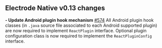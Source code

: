 ## Electrode Native v0.13 changes

**- Update Android plugin hook mechanism**  [#574](https://github.com/electrode-io/electrode-native/pull/574)
All Android plugin hook classes (in `.java` source file associated to each Android supported plugin) are now required to implement `ReactPlugin` interface. Optional plugin configuration class is now required to implement the `ReactPluginConfig` interface.

